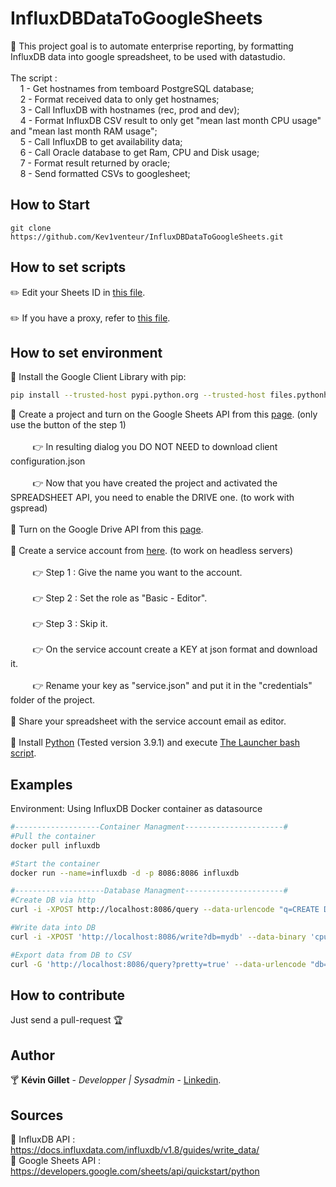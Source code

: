 # InfluxDBDataToGoogleSheets
:key: This project goal is to automate enterprise reporting, by formatting InfluxDB data into google spreadsheet, to be used with datastudio. </br></br>
The script : </br>
  &nbsp;&nbsp;&nbsp;&nbsp;1 - Get hostnames from temboard PostgreSQL database; </br>
  &nbsp;&nbsp;&nbsp;&nbsp;2 - Format received data to only get hostnames; </br>
  &nbsp;&nbsp;&nbsp;&nbsp;3 - Call InfluxDB with hostnames (rec, prod and dev); </br>
  &nbsp;&nbsp;&nbsp;&nbsp;4 - Format InfluxDB CSV result to only get "mean last month CPU usage" and "mean last month RAM usage"; </br>
  &nbsp;&nbsp;&nbsp;&nbsp;5 - Call InfluxDB to get availability data; </br>
  &nbsp;&nbsp;&nbsp;&nbsp;6 - Call Oracle database to get Ram, CPU and Disk usage; </br>
  &nbsp;&nbsp;&nbsp;&nbsp;7 - Format result returned by oracle; </br>
  &nbsp;&nbsp;&nbsp;&nbsp;8 - Send formatted CSVs to googlesheet; </br>

## How to Start
```
git clone https://github.com/Kev1venteur/InfluxDBDataToGoogleSheets.git
```

## How to set scripts
:pencil2: Edit your Sheets ID in [this file](send-csv_google-sheets.py#L9). </br></br>
:pencil2: If you have a proxy, refer to [this file](launcher.sh#L7). </br>

## How to set environment
:pushpin: Install the Google Client Library with pip:
``` sh
pip install --trusted-host pypi.python.org --trusted-host files.pythonhosted.org --trusted-host pypi.org --upgrade requests-toolbelt google-api-python-client google-auth-httplib2 google-auth-oauthlib gspread certifi urllib3
```
:pushpin: Create a project and turn on the Google Sheets API from this [page](https://developers.google.com/sheets/api/quickstart/python). (only use the button of the step 1) </br></br>
    &nbsp;&nbsp;&nbsp;&nbsp;&nbsp;&nbsp;&nbsp;&nbsp; :point_right: In resulting dialog you DO NOT NEED to download client configuration.json</br></br>
    &nbsp;&nbsp;&nbsp;&nbsp;&nbsp;&nbsp;&nbsp;&nbsp; :point_right: Now that you have created the project and activated the SPREADSHEET API, you need to enable the DRIVE one. (to work with gspread)</br></br>
:pushpin: Turn on the Google Drive API from this [page](https://console.developers.google.com/apis/library/drive.googleapis.com?q=drive). </br></br>
:pushpin: Create a service account from [here](https://console.developers.google.com/iam-admin/serviceaccounts). (to work on headless servers)</br></br>
    &nbsp;&nbsp;&nbsp;&nbsp;&nbsp;&nbsp;&nbsp;&nbsp; :point_right: Step 1 : Give the name you want to the account.</br></br>
    &nbsp;&nbsp;&nbsp;&nbsp;&nbsp;&nbsp;&nbsp;&nbsp; :point_right: Step 2 : Set the role as "Basic - Editor".</br></br>
    &nbsp;&nbsp;&nbsp;&nbsp;&nbsp;&nbsp;&nbsp;&nbsp; :point_right: Step 3 : Skip it.</br></br>
    &nbsp;&nbsp;&nbsp;&nbsp;&nbsp;&nbsp;&nbsp;&nbsp; :point_right: On the service account create a KEY at json format and download it.</br></br>
    &nbsp;&nbsp;&nbsp;&nbsp;&nbsp;&nbsp;&nbsp;&nbsp; :point_right: Rename your key as "service.json" and put it in the "credentials" folder of the project.</br></br>
:pushpin: Share your spreadsheet with the service account email as editor.</br></br>
:pushpin: Install [Python](https://www.python.org/downloads/) (Tested version 3.9.1) and execute [The Launcher bash script](launcher.sh). </br>

## Examples
Environment: Using InfluxDB Docker container as datasource

``` sh
#-------------------Container Managment----------------------#
#Pull the container
docker pull influxdb

#Start the container
docker run --name=influxdb -d -p 8086:8086 influxdb

#--------------------Database Managment----------------------#
#Create DB via http
curl -i -XPOST http://localhost:8086/query --data-urlencode "q=CREATE DATABASE mydb"

#Write data into DB
curl -i -XPOST 'http://localhost:8086/write?db=mydb' --data-binary 'cpu_load_short,host=server01,region=us-west value=0.64 1434055562000000000'

#Export data from DB to CSV
curl -G 'http://localhost:8086/query?pretty=true' --data-urlencode "db=mydb" --data-urlencode "q=SELECT \"value\" FROM \"cpu_load_short\" WHERE \"region\"='us-west'" -H "Accept: application/csv" > raw-csv-data.csv
```

## How to contribute
Just send a pull-request :trophy:

## Author
:cocktail: <b>Kévin Gillet</b> - <i>Developper | Sysadmin</i> - <a href="https://www.linkedin.com/in/k%C3%A9vin-gillet-50b25b175/">Linkedin</a>.

## Sources
:gem: InfluxDB API : https://docs.influxdata.com/influxdb/v1.8/guides/write_data/ </br>
:gem: Google Sheets API : https://developers.google.com/sheets/api/quickstart/python </br>
